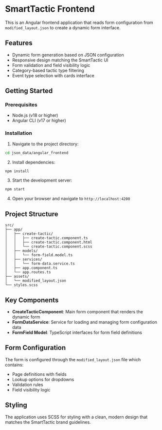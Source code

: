 # SmartTactic Frontend

This is an Angular frontend application that reads form configuration from `modified_layout.json` to create a dynamic form interface.

## Features

- Dynamic form generation based on JSON configuration
- Responsive design matching the SmartTactic UI
- Form validation and field visibility logic
- Category-based tactic type filtering
- Event type selection with cards interface

## Getting Started

### Prerequisites

- Node.js (v18 or higher)
- Angular CLI (v17 or higher)

### Installation

1. Navigate to the project directory:
```bash
cd json_data/angular_frontend
```

2. Install dependencies:
```bash
npm install
```

3. Start the development server:
```bash
npm start
```

4. Open your browser and navigate to `http://localhost:4200`

## Project Structure

```
src/
├── app/
│   ├── create-tactic/
│   │   ├── create-tactic.component.ts
│   │   ├── create-tactic.component.html
│   │   └── create-tactic.component.scss
│   ├── models/
│   │   └── form-field.model.ts
│   ├── services/
│   │   └── form-data.service.ts
│   ├── app.component.ts
│   └── app.routes.ts
├── assets/
│   └── modified_layout.json
└── styles.scss
```

## Key Components

- **CreateTacticComponent**: Main form component that renders the dynamic form
- **FormDataService**: Service for loading and managing form configuration data
- **FormField Model**: TypeScript interfaces for form field definitions

## Form Configuration

The form is configured through the `modified_layout.json` file which contains:
- Page definitions with fields
- Lookup options for dropdowns
- Validation rules
- Field visibility logic

## Styling

The application uses SCSS for styling with a clean, modern design that matches the SmartTactic brand guidelines.
